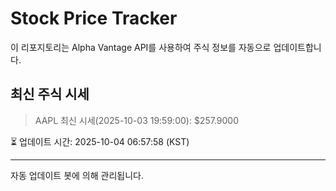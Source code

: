 
# Stock Price Tracker

이 리포지토리는 Alpha Vantage API를 사용하여 주식 정보를 자동으로 업데이트합니다.

## 최신 주식 시세
> AAPL 최신 시세(2025-10-03 19:59:00): $257.9000

⏳ 업데이트 시간: 2025-10-04 06:57:58 (KST)

---
자동 업데이트 봇에 의해 관리됩니다.
